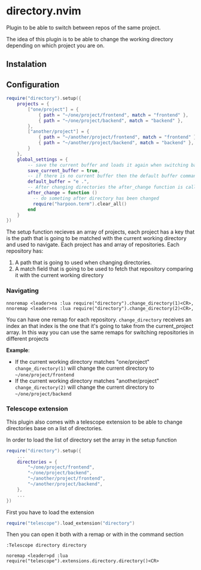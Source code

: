 # directory.nvim
Plugin to be able to switch between repos of the same project.

The idea of this plugin is to be able to change the working directory depending on which project you are on.

## Instalation



## Configuration
``` lua
require("directory").setup({
    projects = {
        ["one/project"] = {
            { path = "~/one/project/frontend", match = "frontend" },
            { path = "~/one/project/backend", match = "backend" },
        },
        ["another/project"] = {
            { path = "~/another/project/frontend", match = "frontend" },
            { path = "~/another/project/backend", match = "backend" },
        }
    },
    global_settings = {
        -- save the current buffer and loads it again when switching back to that repo
        save_current_buffer = true,
        -- if there is no current buffer then the default buffer command is used
        default_buffer = "e .",
        -- After changing directories the after_change function is called
        after_change = function () 
          -- do someting after directory has been changed
          require("harpoon.term").clear_all()
        end
    }
})
```
The setup function recieves an array of projects, each project has a key that is the path that is going to be matched with the current working directory and used to navigate.
Each project has and array of repositories. Each repository has:
1. A path that is going to used when changing directories.
2. A match field that is going to be used to fetch that repository comparing it with the current working directory


### Navigating
```vim
nnoremap <leader>na :lua require("directory").change_directory(1)<CR>,
nnoremap <leader>ns :lua require("directory").change_directory(2)<CR>,
```
You can have one remap for each repository. `change_directory` receives an index an that index is the one that it's going to take from the current_project array.
In this way you can use the same remaps for switching repositories in different projects

**Example**:
- If the current working directory matches  "one/project" `change_directory(1)` will change the current directory to `~/one/project/frontend`
- If the current working directory matches  "another/project" `change_directory(2)` will change the current directory to `~/one/project/backend`

### Telescope extension
This plugin also comes with a telescope extension to be able to change directories base on a list of directories.

In order to load the list of directory set the array in the setup function
```lua
require("directory").setup({
    ...
    directories = {
        "~/one/project/frontend",
        "~/one/project/backend",
        "~/another/project/frontend",
        "~/another/project/backend",
    },
    ...
})
```

First you have to load the extension
```lua
require("telescope").load_extension("directory")
```

Then you can open it both with a remap or with in the command section
```vim
:Telescope directory directory

noremap <leader>pd :lua require("telescope").extensions.directory.directory()<CR>
```



